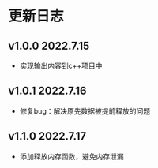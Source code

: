 # 更新日志

## v1.0.0 2022.7.15

- 实现输出内容到c++项目中

## v1.0.1 2022.7.16

- 修复bug：解决原先数据被提前释放的问题

## v1.1.0 2022.7.17

- 添加释放内存函数，避免内存泄漏
